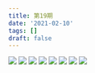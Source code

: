 ```yaml
---
title: 第19期
date: '2021-02-10'
tags: []
draft: false
---
```


<TOCInline toc={props.toc} asDisclosure toHeading={3} />

![](wxwork-capture_16124387127105-3-kmvqdsgw.png)
![](wxwork-capture_16124387496642-3-kmvqey42.png)
![](wxwork-capture_1612438770721-3-kmvqfdog.png)
![](wxwork-capture_16124387939626-3-kmvqf5r7.png)
![](wxwork-capture_16124388322504-3-kmvqiwy6.png)
![](wxwork-capture_16124389147253-3-kmvqj51z.png)
![](wxwork-capture_1612438939425-3-kmvqjizx.png)
![](wxwork-capture_16124389306249-3-kmvqjahw.png)
